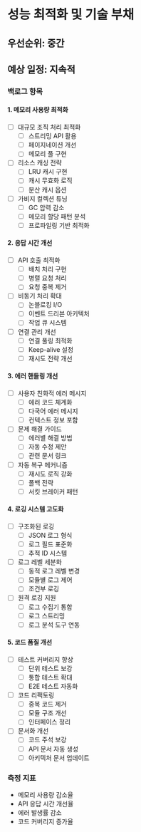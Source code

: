 # 성능 최적화 및 기술 부채

## 우선순위: 중간
## 예상 일정: 지속적

### 백로그 항목

#### 1. 메모리 사용량 최적화
- [ ] 대규모 조직 처리 최적화
  - [ ] 스트리밍 API 활용
  - [ ] 페이지네이션 개선
  - [ ] 메모리 풀 구현
- [ ] 리소스 캐싱 전략
  - [ ] LRU 캐시 구현
  - [ ] 캐시 무효화 로직
  - [ ] 분산 캐시 옵션
- [ ] 가비지 컬렉션 튜닝
  - [ ] GC 압력 감소
  - [ ] 메모리 할당 패턴 분석
  - [ ] 프로파일링 기반 최적화

#### 2. 응답 시간 개선
- [ ] API 호출 최적화
  - [ ] 배치 처리 구현
  - [ ] 병렬 요청 처리
  - [ ] 요청 중복 제거
- [ ] 비동기 처리 확대
  - [ ] 논블로킹 I/O
  - [ ] 이벤트 드리븐 아키텍처
  - [ ] 작업 큐 시스템
- [ ] 연결 관리 개선
  - [ ] 연결 풀링 최적화
  - [ ] Keep-alive 설정
  - [ ] 재시도 전략 개선

#### 3. 에러 핸들링 개선
- [ ] 사용자 친화적 에러 메시지
  - [ ] 에러 코드 체계화
  - [ ] 다국어 에러 메시지
  - [ ] 컨텍스트 정보 포함
- [ ] 문제 해결 가이드
  - [ ] 에러별 해결 방법
  - [ ] 자동 수정 제안
  - [ ] 관련 문서 링크
- [ ] 자동 복구 메커니즘
  - [ ] 재시도 로직 강화
  - [ ] 폴백 전략
  - [ ] 서킷 브레이커 패턴

#### 4. 로깅 시스템 고도화
- [ ] 구조화된 로깅
  - [ ] JSON 로그 형식
  - [ ] 로그 필드 표준화
  - [ ] 추적 ID 시스템
- [ ] 로그 레벨 세분화
  - [ ] 동적 로그 레벨 변경
  - [ ] 모듈별 로그 제어
  - [ ] 조건부 로깅
- [ ] 원격 로깅 지원
  - [ ] 로그 수집기 통합
  - [ ] 로그 스트리밍
  - [ ] 로그 분석 도구 연동

#### 5. 코드 품질 개선
- [ ] 테스트 커버리지 향상
  - [ ] 단위 테스트 보강
  - [ ] 통합 테스트 확대
  - [ ] E2E 테스트 자동화
- [ ] 코드 리팩토링
  - [ ] 중복 코드 제거
  - [ ] 모듈 구조 개선
  - [ ] 인터페이스 정리
- [ ] 문서화 개선
  - [ ] 코드 주석 보강
  - [ ] API 문서 자동 생성
  - [ ] 아키텍처 문서 업데이트

### 측정 지표
- 메모리 사용량 감소율
- API 응답 시간 개선율
- 에러 발생률 감소
- 코드 커버리지 증가율